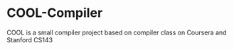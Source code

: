 # COOL-Compiler
COOL is a small compiler project based on compiler class on Coursera and Stanford CS143



